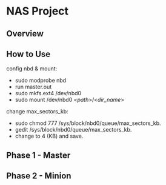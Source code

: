 # NAS Project

## Overview

## How to Use

config nbd & mount:

* sudo modprobe nbd
* run master.out
* sudo mkfs.ext4 /dev/nbd0
* sudo mount /dev/nbd0 <_path_>/<_dir_name_>

change max_sectors_kb:

* sudo chmod 777 /sys/block/nbd0/queue/max_sectors_kb.
* gedit /sys/block/nbd0/queue/max_sectors_kb.
* change to 4 (KB) and save.

## Phase 1 - Master

## Phase 2 - Minion
